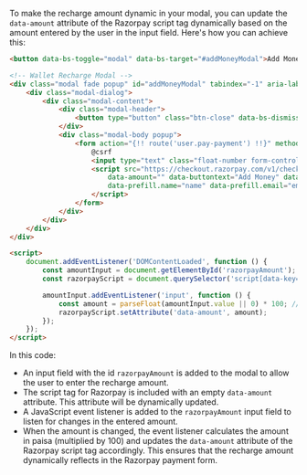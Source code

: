 To make the recharge amount dynamic in your modal, you can update the `data-amount` attribute of the Razorpay script tag dynamically based on the amount entered by the user in the input field. Here's how you can achieve this:

```html
<button data-bs-toggle="modal" data-bs-target="#addMoneyModal">Add Money</button>

<!-- Wallet Recharge Modal -->
<div class="modal fade popup" id="addMoneyModal" tabindex="-1" aria-labelledby="addMoneyModalLabel" aria-hidden="true">
    <div class="modal-dialog">
        <div class="modal-content">
            <div class="modal-header">
                <button type="button" class="btn-close" data-bs-dismiss="modal" aria-label="Close"></button>
            </div>
            <div class="modal-body popup">
                <form action="{!! route('user.pay-payment') !!}" method="POST">
                    @csrf
                    <input type="text" class="float-number form-control" id="razorpayAmount" name="amount">
                    <script src="https://checkout.razorpay.com/v1/checkout.js" data-key="rzp_test_l5IvNZuMCyyln6"
                        data-amount="" data-buttontext="Add Money" data-name="Driver4Wheels" data-description="Payment"
                        data-prefill.name="name" data-prefill.email="email" data-prefill.contact="9898989898" data-theme.color="#fff">
                    </script>
                </form>
            </div>
        </div>
    </div>
</div>

<script>
    document.addEventListener('DOMContentLoaded', function () {
        const amountInput = document.getElementById('razorpayAmount');
        const razorpayScript = document.querySelector('script[data-key="rzp_test_l5IvNZuMCyyln6"]');

        amountInput.addEventListener('input', function () {
            const amount = parseFloat(amountInput.value || 0) * 100; // Convert to paisa
            razorpayScript.setAttribute('data-amount', amount);
        });
    });
</script>
```

In this code:
- An input field with the id `razorpayAmount` is added to the modal to allow the user to enter the recharge amount.
- The script tag for Razorpay is included with an empty `data-amount` attribute. This attribute will be dynamically updated.
- A JavaScript event listener is added to the `razorpayAmount` input field to listen for changes in the entered amount.
- When the amount is changed, the event listener calculates the amount in paisa (multiplied by 100) and updates the `data-amount` attribute of the Razorpay script tag accordingly. This ensures that the recharge amount dynamically reflects in the Razorpay payment form.